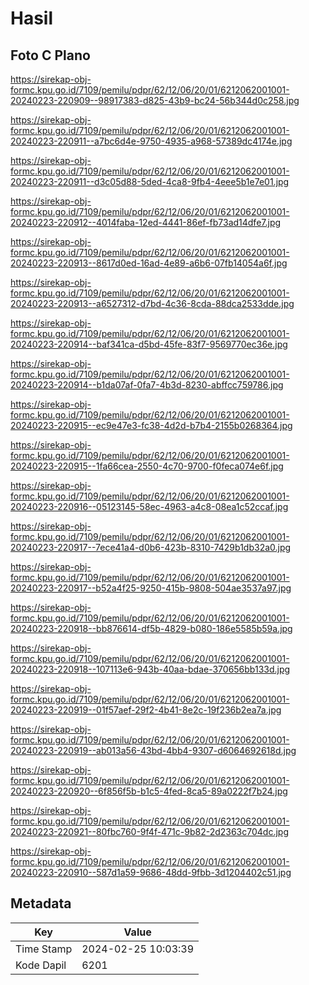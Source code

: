 # Hasil

## Foto C Plano

https://sirekap-obj-formc.kpu.go.id/7109/pemilu/pdpr/62/12/06/20/01/6212062001001-20240223-220909--98917383-d825-43b9-bc24-56b344d0c258.jpg

https://sirekap-obj-formc.kpu.go.id/7109/pemilu/pdpr/62/12/06/20/01/6212062001001-20240223-220911--a7bc6d4e-9750-4935-a968-57389dc4174e.jpg

https://sirekap-obj-formc.kpu.go.id/7109/pemilu/pdpr/62/12/06/20/01/6212062001001-20240223-220911--d3c05d88-5ded-4ca8-9fb4-4eee5b1e7e01.jpg

https://sirekap-obj-formc.kpu.go.id/7109/pemilu/pdpr/62/12/06/20/01/6212062001001-20240223-220912--4014faba-12ed-4441-86ef-fb73ad14dfe7.jpg

https://sirekap-obj-formc.kpu.go.id/7109/pemilu/pdpr/62/12/06/20/01/6212062001001-20240223-220913--8617d0ed-16ad-4e89-a6b6-07fb14054a6f.jpg

https://sirekap-obj-formc.kpu.go.id/7109/pemilu/pdpr/62/12/06/20/01/6212062001001-20240223-220913--a6527312-d7bd-4c36-8cda-88dca2533dde.jpg

https://sirekap-obj-formc.kpu.go.id/7109/pemilu/pdpr/62/12/06/20/01/6212062001001-20240223-220914--baf341ca-d5bd-45fe-83f7-9569770ec36e.jpg

https://sirekap-obj-formc.kpu.go.id/7109/pemilu/pdpr/62/12/06/20/01/6212062001001-20240223-220914--b1da07af-0fa7-4b3d-8230-abffcc759786.jpg

https://sirekap-obj-formc.kpu.go.id/7109/pemilu/pdpr/62/12/06/20/01/6212062001001-20240223-220915--ec9e47e3-fc38-4d2d-b7b4-2155b0268364.jpg

https://sirekap-obj-formc.kpu.go.id/7109/pemilu/pdpr/62/12/06/20/01/6212062001001-20240223-220915--1fa66cea-2550-4c70-9700-f0feca074e6f.jpg

https://sirekap-obj-formc.kpu.go.id/7109/pemilu/pdpr/62/12/06/20/01/6212062001001-20240223-220916--05123145-58ec-4963-a4c8-08ea1c52ccaf.jpg

https://sirekap-obj-formc.kpu.go.id/7109/pemilu/pdpr/62/12/06/20/01/6212062001001-20240223-220917--7ece41a4-d0b6-423b-8310-7429b1db32a0.jpg

https://sirekap-obj-formc.kpu.go.id/7109/pemilu/pdpr/62/12/06/20/01/6212062001001-20240223-220917--b52a4f25-9250-415b-9808-504ae3537a97.jpg

https://sirekap-obj-formc.kpu.go.id/7109/pemilu/pdpr/62/12/06/20/01/6212062001001-20240223-220918--bb876614-df5b-4829-b080-186e5585b59a.jpg

https://sirekap-obj-formc.kpu.go.id/7109/pemilu/pdpr/62/12/06/20/01/6212062001001-20240223-220918--107113e6-943b-40aa-bdae-370656bb133d.jpg

https://sirekap-obj-formc.kpu.go.id/7109/pemilu/pdpr/62/12/06/20/01/6212062001001-20240223-220919--01f57aef-29f2-4b41-8e2c-19f236b2ea7a.jpg

https://sirekap-obj-formc.kpu.go.id/7109/pemilu/pdpr/62/12/06/20/01/6212062001001-20240223-220919--ab013a56-43bd-4bb4-9307-d6064692618d.jpg

https://sirekap-obj-formc.kpu.go.id/7109/pemilu/pdpr/62/12/06/20/01/6212062001001-20240223-220920--6f856f5b-b1c5-4fed-8ca5-89a0222f7b24.jpg

https://sirekap-obj-formc.kpu.go.id/7109/pemilu/pdpr/62/12/06/20/01/6212062001001-20240223-220921--80fbc760-9f4f-471c-9b82-2d2363c704dc.jpg

https://sirekap-obj-formc.kpu.go.id/7109/pemilu/pdpr/62/12/06/20/01/6212062001001-20240223-220910--587d1a59-9686-48dd-9fbb-3d1204402c51.jpg


## Metadata

| Key        | Value               |
| ---------- | ------------------- |
| Time Stamp | 2024-02-25 10:03:39 |
| Kode Dapil | 6201                |



